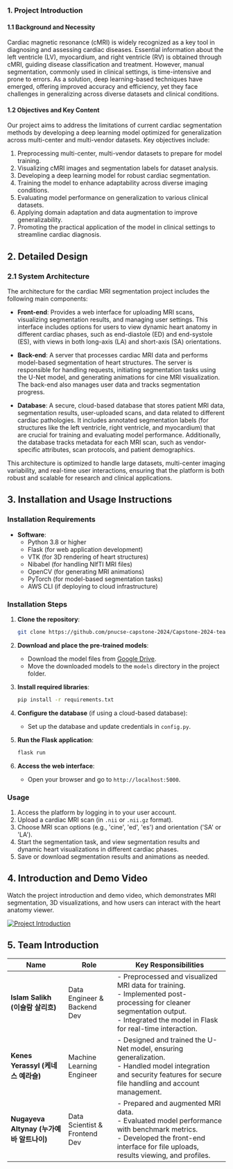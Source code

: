 ### 1. Project Introduction

#### 1.1 Background and Necessity
Cardiac magnetic resonance (cMRI) is widely recognized as a key tool in diagnosing and assessing cardiac diseases. Essential information about the left ventricle (LV), myocardium, and right ventricle (RV) is obtained through cMRI, guiding disease classification and treatment. However, manual segmentation, commonly used in clinical settings, is time-intensive and prone to errors. As a solution, deep learning-based techniques have emerged, offering improved accuracy and efficiency, yet they face challenges in generalizing across diverse datasets and clinical conditions.

#### 1.2 Objectives and Key Content
Our project aims to address the limitations of current cardiac segmentation methods by developing a deep learning model optimized for generalization across multi-center and multi-vendor datasets. Key objectives include:
1. Preprocessing multi-center, multi-vendor datasets to prepare for model training.
2. Visualizing cMRI images and segmentation labels for dataset analysis.
3. Developing a deep learning model for robust cardiac segmentation.
4. Training the model to enhance adaptability across diverse imaging conditions.
5. Evaluating model performance on generalization to various clinical datasets.
6. Applying domain adaptation and data augmentation to improve generalizability.
7. Promoting the practical application of the model in clinical settings to streamline cardiac diagnosis.

## 2. Detailed Design
### 2.1 System Architecture

The architecture for the cardiac MRI segmentation project includes the following main components:

- **Front-end**: Provides a web interface for uploading MRI scans, visualizing segmentation results, and managing user settings. This interface includes options for users to view dynamic heart anatomy in different cardiac phases, such as end-diastole (ED) and end-systole (ES), with views in both long-axis (LA) and short-axis (SA) orientations.

- **Back-end**: A server that processes cardiac MRI data and performs model-based segmentation of heart structures. The server is responsible for handling requests, initiating segmentation tasks using the U-Net model, and generating animations for cine MRI visualization. The back-end also manages user data and tracks segmentation progress.

- **Database**: A secure, cloud-based database that stores patient MRI data, segmentation results, user-uploaded scans, and data related to different cardiac pathologies. It includes annotated segmentation labels (for structures like the left ventricle, right ventricle, and myocardium) that are crucial for training and evaluating model performance. Additionally, the database tracks metadata for each MRI scan, such as vendor-specific attributes, scan protocols, and patient demographics.

This architecture is optimized to handle large datasets, multi-center imaging variability, and real-time user interactions, ensuring that the platform is both robust and scalable for research and clinical applications.


## 3. Installation and Usage Instructions
### Installation Requirements
- **Software**:
  - Python 3.8 or higher
  - Flask (for web application development)
  - VTK (for 3D rendering of heart structures)
  - Nibabel (for handling NIfTI MRI files)
  - OpenCV (for generating MRI animations)
  - PyTorch (for model-based segmentation tasks)
  - AWS CLI (if deploying to cloud infrastructure)

### Installation Steps
1. **Clone the repository**:
   ```bash
   git clone https://github.com/pnucse-capstone-2024/Capstone-2024-team-02.git
   ```

2. **Download and place the pre-trained models**:
   - Download the model files from [Google Drive](https://drive.google.com/file/d/1nzAk1xfFLaEDYO809oWYlEEtEE9z1PaK/view?usp=sharing).
   - Move the downloaded models to the `models` directory in the project folder.

3. **Install required libraries**:
   ```bash
   pip install -r requirements.txt
   ```

4. **Configure the database** (if using a cloud-based database):
   - Set up the database and update credentials in `config.py`.

5. **Run the Flask application**:
   ```bash
   flask run
   ```

6. **Access the web interface**:
   - Open your browser and go to `http://localhost:5000`.

### Usage
1. Access the platform by logging in to your user account.
2. Upload a cardiac MRI scan (in `.nii` or `.nii.gz` format).
3. Choose MRI scan options (e.g., 'cine', 'ed', 'es') and orientation ('SA' or 'LA').
4. Start the segmentation task, and view segmentation results and dynamic heart visualizations in different cardiac phases.
5. Save or download segmentation results and animations as needed.

## 4. Introduction and Demo Video
Watch the project introduction and demo video, which demonstrates MRI segmentation, 3D visualizations, and how users can interact with the heart anatomy viewer.


[![Project Introduction](https://img.youtube.com/vi/_MsC9S7zIS4/0.jpg)](https://youtu.be/_MsC9S7zIS4?si=3L1yC1ygt70XV9im)

## 5. Team Introduction

| **Name**                   | **Role**                       | **Key Responsibilities**                                                                                                                                              |
|----------------------------|--------------------------------|-----------------------------------------------------------------------------------------------------------------------------------------------------------------------|
| **Islam Salikh (이슬람 살리흐)**     | Data Engineer & Backend Dev    | - Preprocessed and visualized MRI data for training. <br> - Implemented post-processing for cleaner segmentation output. <br> - Integrated the model in Flask for real-time interaction. |
| **Kenes Yerassyl (케네스 예라슬)** | Machine Learning Engineer      | - Designed and trained the U-Net model, ensuring generalization. <br> - Handled model integration and security features for secure file handling and account management. |
| **Nugayeva Altynay (누가예바 알트나이)** | Data Scientist & Frontend Dev  | - Prepared and augmented MRI data. <br> - Evaluated model performance with benchmark metrics. <br> - Developed the front-end interface for file uploads, results viewing, and profiles. |


